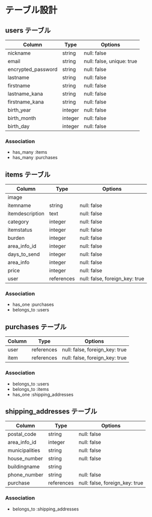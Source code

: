 # テーブル設計

## users テーブル

| Column             | Type    | Options                   |
| ------------------ | ------- | ------------------------- |
| nickname           | string  | null: false               |
| email              | string  | null: false, unique: true |
| encrypted_password | string  | null: false               |
| lastname           | string  | null: false               |
| firstname          | string  | null: false               |
| lastname_kana      | string  | null: false               |
| firstname_kana     | string  | null: false               |
| birth_year         | integer | null: false               |
| birth_month        | integer | null: false               |
| birth_day          | integer | null: false               |

### Association

- has_many :items
- has_many :purchases

## items テーブル

| Column          | Type       | Options                        |
| --------------- | ---------- | ------------------------------ |
| image           |            |                                |
| itemname        | string     | null: false                    |
| itemdescription | text       | null: false                    |
| category        | integer    | null: false                    |
| itemstatus      | integer    | null: false                    |
| burden          | integer    | null: false                    |
| area_info_id    | integer    | null: false                    |
| days_to_send    | integer    | null: false                    |
| area_info       | integer    | null: false                    |
| price           | integer    | null: false                    |
| user            | references | null: false, foreign_key: true |

### Association

- has_one :purchases
- belongs_to :users

## purchases テーブル

| Column          | Type       | Options                        |
| --------------- | ---------- | ------------------------------ |
| user            | references | null: false, foreign_key: true |
| item            | references | null: false, foreign_key: true |

### Association

- belongs_to :users
- belongs_to :items
- has_one :shipping_addresses

## shipping_addresses テーブル

| Column         | Type       | Options                        |
| -------------- | ---------- | ------------------------------ |
| postal_code    | string     | null: false                    |
| area_info_id   | integer    | null: false                    |
| municipalities | string     | null: false                    |
| house_number   | string     | null: false                    |
| buildingname   | string     |                                |
| phone_number   | string     | null: false                    |
| purchase       | references | null: false, foreign_key: true |

### Association

- belongs_to :shipping_addresses